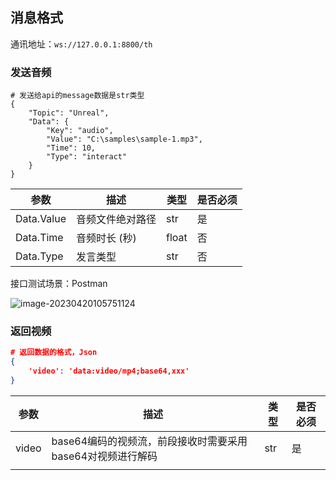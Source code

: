 ## 消息格式

通讯地址：`ws://127.0.0.1:8800/th`

### 发送音频

```
# 发送给api的message数据是str类型
{
    "Topic": "Unreal",
    "Data": {
        "Key": "audio",
        "Value": "C:\samples\sample-1.mp3",
        "Time": 10,
        "Type": "interact"
    }
}
```

| 参数       | 描述             | 类型  | 是否必须 |
| ---------- | ---------------- | ----- | -------- |
| Data.Value | 音频文件绝对路径 | str   | 是       |
| Data.Time  | 音频时长 (秒)    | float | 否       |
| Data.Type  | 发言类型         | str   | 否       |

接口测试场景：Postman

![image-20230420105751124](D:\coding\NeRF\xuniren\ky\img\image-20230420105751124.png)

### 返回视频

```json
# 返回数据的格式，Json
{
    'video': 'data:video/mp4;base64,xxx' 
}
```

| 参数  | 描述                                                       | 类型 | 是否必须 |
| ----- | ---------------------------------------------------------- | ---- | -------- |
| video | base64编码的视频流，前段接收时需要采用base64对视频进行解码 | str  | 是       |
|       |                                                            |      |          |


